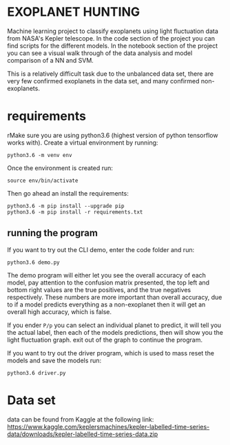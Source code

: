 # EXOPLANET HUNTING

Machine learning project to classify exoplanets using light fluctuation data from NASA's Kepler telescope. In the code section of the project you can find scripts for the different models. In the notebook section of the project you can see a visual walk through of the data analysis and model comparison of a NN and SVM.

This is a relatively difficult task due to the unbalanced data set, there are very few confirmed exoplanets in the data set, and many confirmed non-exoplanets.

# requirements

rMake sure you are using python3.6 (highest version of python tensorflow works with). Create a virtual environment by running:

```
python3.6 -m venv env
```

Once the environment is created run:

```
source env/bin/activate
```

Then go ahead an install the requirements:

```
python3.6 -m pip install --upgrade pip
python3.6 -m pip install -r requirements.txt
```

## running the program

If you want to try out the CLI demo, enter the code folder and run:

```
python3.6 demo.py
```

The demo program will either let you see the overall accuracy of each model, pay attention to the confusion matrix presented, the top left and bottom right values are the true positives, and the true negatives respectively. These numbers are more important than overall accuracy, due to if a model predicts everything as a non-exoplanet then it will get an overall high accuracy, which is false. 

If you ender `P/p` you can select an individual planet to predict, it will tell you the actual label, then each of the models predictions, then will show you the light fluctuation graph. exit out of the graph to continue the program.

If you want to try out the driver program, which is used to mass reset the models and save the models run:

```
python3.6 driver.py
```

# Data set

data can be found from Kaggle at the following link: https://www.kaggle.com/keplersmachines/kepler-labelled-time-series-data/downloads/kepler-labelled-time-series-data.zip

